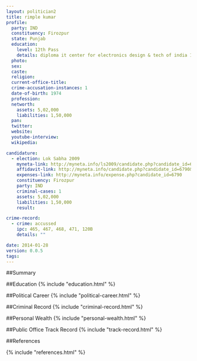 ```yaml
---
layout: politician2
title: rimple kumar
profile: 
  party: IND
  constituency: Firozpur
  state: Punjab
  education: 
    level: 12th Pass
    details: diploma it center for electronics design & tech of india 1996
  photo: 
  sex: 
  caste: 
  religion: 
  current-office-title: 
  crime-accusation-instances: 1
  date-of-birth: 1974
  profession: 
  networth: 
    assets: 5,02,000
    liabilities: 1,50,000
  pan: 
  twitter: 
  website: 
  youtube-interview: 
  wikipedia: 

candidature: 
  - election: Lok Sabha 2009
    myneta-link: http://myneta.info/ls2009/candidate.php?candidate_id=6790
    affidavit-link: http://myneta.info/candidate.php?candidate_id=6790&scan=original
    expenses-link: http://myneta.info/expense.php?candidate_id=6790
    constituency: Firozpur 
    party: IND
    criminal-cases: 1
    assets: 5,02,000
    liabilities: 1,50,000
    result:  

crime-record: 
  - crime: accussed
    ipc: 465, 467, 468, 471, 120B
    details: "" 

date: 2014-01-28
version: 0.0.5
tags: 
---
```

##Summary


##Education
{% include "education.html" %}


##Political Career
{% include "political-career.html" %}


##Criminal Record
{% include "criminal-record.html" %}


##Personal Wealth
{% include "personal-wealth.html" %}


##Public Office Track Record
{% include "track-record.html" %}


##References


{% include "references.html" %}